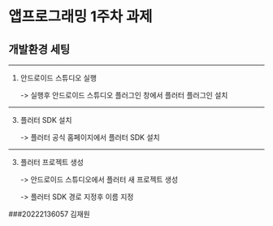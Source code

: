 # 앱프로그래밍 1주차 과제
## 개발환경 세팅

------------------------------------------
1. 안드로이드 스튜디오 실행

   -> 실행후 안드로이드 스튜디오 플러그인 창에서 플러터 플러그인 설치
------------------------------------------
3. 플러터 SDK 설치
  
   -> 플러터 공식 홈페이지에서 플러터 SDK 설치
------------------------------------------
3. 플러터 프로젝트 생성

   -> 안드로이드 스튜디오에서 플러터 새 프로젝트 생성

   -> 플러터 SDK 경로 지정후 이름 지정  


###20222136057 김재원
